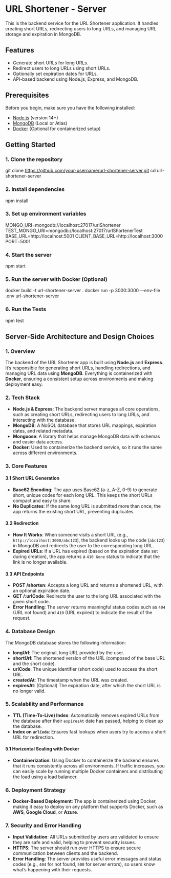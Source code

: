 # URL Shortener - Server

This is the backend service for the URL Shortener application. It handles creating short URLs, redirecting users to long URLs, and managing URL storage and expiration in MongoDB.

## Features

- Generate short URLs for long URLs.
- Redirect users to long URLs using short URLs.
- Optionally set expiration dates for URLs.
- API-based backend using Node.js, Express, and MongoDB.

## Prerequisites

Before you begin, make sure you have the following installed:

- [Node.js](https://nodejs.org/en/) (version 14+)
- [MongoDB](https://www.mongodb.com/) (Local or Atlas)
- [Docker](https://www.docker.com/) (Optional for containerized setup)

## Getting Started

### 1. Clone the repository

git clone https://github.com/your-username/url-shortener-server.git
cd url-shortener-server

### 2. Install dependencies

npm install

### 3. Set up environment variables

MONGO_URI=mongodb://localhost:27017/urlShortener
TEST_MONGO_URI=mongodb://localhost:27017/urlShortenerTest
BASE_URL=http://localhost:5001
CLIENT_BASE_URL=http://localhost:3000
PORT=5001

### 4. Start the server

npm start

### 5. Run the server with Docker (Optional)

docker build -t url-shortener-server .
docker run -p 3000:3000 --env-file .env url-shortener-server

### 6. Run the Tests

npm test

## **Server-Side Architecture and Design Choices**

### 1. **Overview**

The backend of the URL Shortener app is built using **Node.js** and **Express**. It’s responsible for generating short URLs, handling redirections, and managing URL data using **MongoDB**. Everything is containerized with **Docker**, ensuring a consistent setup across environments and making deployment easy.

### 2. **Tech Stack**

- **Node.js & Express**: The backend server manages all core operations, such as creating short URLs, redirecting users to long URLs, and interacting with the database.
- **MongoDB**: A NoSQL database that stores URL mappings, expiration dates, and related metadata.
- **Mongoose**: A library that helps manage MongoDB data with schemas and easier data access.
- **Docker**: Used to containerize the backend service, so it runs the same across different environments.

### 3. **Core Features**

#### 3.1 **Short URL Generation**

- **Base62 Encoding**: The app uses Base62 (a-z, A-Z, 0-9) to generate short, unique codes for each long URL. This keeps the short URLs compact and easy to share.
- **No Duplicates**: If the same long URL is submitted more than once, the app returns the existing short URL, preventing duplicates.

#### 3.2 **Redirection**

- **How It Works**: When someone visits a short URL (e.g., `http://localhost:3000/abc123`), the backend looks up the code (`abc123`) in MongoDB and redirects the user to the corresponding long URL.
- **Expired URLs**: If a URL has expired (based on the expiration date set during creation), the app returns a `410 Gone` status to indicate that the link is no longer available.

#### 3.3 **API Endpoints**

- **POST /shorten**: Accepts a long URL and returns a shortened URL, with an optional expiration date.
- **GET /:urlCode**: Redirects the user to the long URL associated with the given short code.
- **Error Handling**: The server returns meaningful status codes such as `404` (URL not found) and `410` (URL expired) to indicate the result of the request.

### 4. **Database Design**

The MongoDB database stores the following information:

- **longUrl**: The original, long URL provided by the user.
- **shortUrl**: The shortened version of the URL (composed of the base URL and the short code).
- **urlCode**: The unique identifier (short code) used to access the short URL.
- **createdAt**: The timestamp when the URL was created.
- **expiresAt**: (Optional) The expiration date, after which the short URL is no longer valid.

### 5. **Scalability and Performance**

- **TTL (Time-To-Live) Index**: Automatically removes expired URLs from the database after their `expiresAt` date has passed, helping to clean up the database.
- **Index on `urlCode`**: Ensures fast lookups when users try to access a short URL for redirection.

#### 5.1 **Horizontal Scaling with Docker**

- **Containerization**: Using Docker to containerize the backend ensures that it runs consistently across all environments. If traffic increases, you can easily scale by running multiple Docker containers and distributing the load using a load balancer.

### 6. **Deployment Strategy**

- **Docker-Based Deployment**: The app is containerized using Docker, making it easy to deploy on any platform that supports Docker, such as **AWS**, **Google Cloud**, or **Azure**.

### 7. **Security and Error Handling**

- **Input Validation**: All URLs submitted by users are validated to ensure they are safe and valid, helping to prevent security issues.
- **HTTPS**: The server should run over HTTPS to ensure secure communication between clients and the backend.
- **Error Handling**: The server provides useful error messages and status codes (e.g., `404` for not found, `500` for server errors), so users know what’s happening with their requests.
